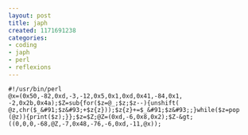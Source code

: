 ```yaml
---
layout: post
title: japh
created: 1171691238
categories:
- coding
- japh
- perl
- reflexions
---
```


	#!/usr/bin/perl
	@x=(0x50,-82,0xd,-3,-12,0x5,0x1,0xd,0x41,-84,0x1,
	-2,0x2b,0x4a);$Z=sub{for($z=@_;$z;$z--){unshift(
	@z,chr($_&#91;$z&#93;+$z{z}));$z{z}+=$_&#91;$z&#93;;}while($z=pop
	(@z)){print($z);}};$z=$Z;@Z=(0xd,-6,0x8,0x2);$Z-&gt;
	((0,0,0,-68,@Z,-7,0x48,-76,-6,0xd,-11,@x));
